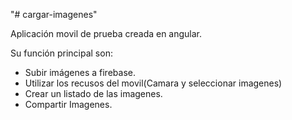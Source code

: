 "# cargar-imagenes" 
 
 Aplicación movil de prueba creada en angular.

 Su función principal son:

 * Subir imágenes a firebase.
 * Utilizar los recusos del movil(Camara y seleccionar imagenes)
 * Crear un listado de las imagenes.
 * Compartir Imagenes.
 